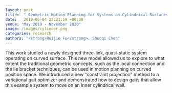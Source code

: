```yaml
---
layout: post
title:  " Geometric Motion Planning for Systems on Cylindrical Surfaces"
date:   2019-06-04 22:21:59 +00:00
venue: "May 2019 - November 2020"
image: /images/cylinder.png
categories: research
authors: "<strong>Ruijie Fu</strong>, Shuoqi Chen"
---
```

This work studied a newly designed three-link, quasi-static system operating on curved surface. This new model allowed us to explore to what extent the traditional geometric concepts, such as the local connection  and the lie bracket techniques, can be used in motion planning on curved position space. We introduced a new "constraint projection" method to a variational gait optimizer and demonstrated how to design gaits that allow this example system to move on an inner cylindrical wall.
